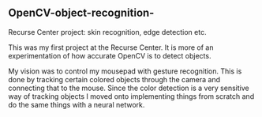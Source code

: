 ## OpenCV-object-recognition-
Recurse Center project: skin recognition, edge detection etc.

This was my first project at the Recurse Center. It is more of an experimentation of how accurate OpenCV is to detect objects.

My vision was to control my mousepad with gesture recognition. This is done by tracking certain colored objects through the camera and connecting that to the mouse.
Since the color detection is a very sensitive way of tracking objects I moved onto implementing things from scratch and do the same things with a neural network.




